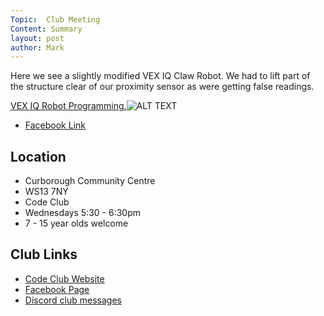 ```yaml
---
Topic:  Club Meeting
Content: Summary
layout: post
author: Mark
---
```

Here we see a slightly modified VEX IQ Claw Robot. We had to lift part of the structure clear of our proximity sensor as were getting false readings.

[VEX IQ Robot Programming.](https://www.facebook.com/720665616418529/videos/582794952491444)![ALT TEXT](https://scontent.fbhx6-1.fna.fbcdn.net/v/t15.13418-10/72487461_449018799357981_1419760418183708672_n.jpg?stp=dst-jpg_p403x403&_nc_cat=106&ccb=1-7&_nc_sid=ad6a45&_nc_ohc=L_AYOIPXt1oAX_ttzqx&_nc_ht=scontent.fbhx6-1.fna&edm=AKK4YLsEAAAA&oh=00_AfDAmQYgoEcfDtVf31GcDy-pF-7FDfa-hUQVdCcRlZMN0g&oe=652AE1C0)

* [Facebook Link](https://www.facebook.com/1481985248595237/posts/2384090241718062/)

## Location

* Curborough Community Centre
* WS13 7NY
* Code Club
* Wednesdays 5:30 - 6:30pm
* 7 - 15 year olds welcome

## Club Links

* [Code Club Website](https://lichfield-code-club.github.io/)
* [Facebook Page](https://www.facebook.com/LichfieldCoders)
* [Discord club messages](https://discord.gg/szz6xGK)
